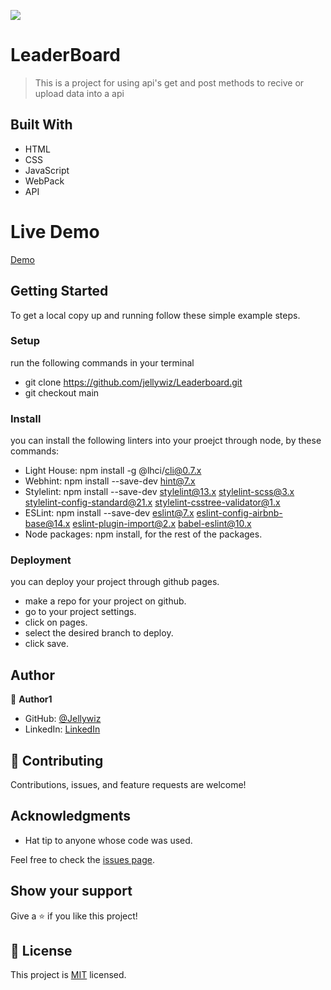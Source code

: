 ![](https://img.shields.io/badge/Microverse-blueviolet)

# LeaderBoard

> This is a project for using api's get and post methods to recive or upload data into a api

## Built With

- HTML
- CSS
- JavaScript
- WebPack
- API

# Live Demo

[Demo](https://jellywiz.github.io/Leaderboard/)

## Getting Started

To get a local copy up and running follow these simple example steps.

### Setup

run the following commands in your terminal

- git clone https://github.com/jellywiz/Leaderboard.git
- git checkout main

### Install

you can install the following linters into your proejct through node, by these commands:

- Light House: npm install -g @lhci/cli@0.7.x
- Webhint: npm install --save-dev hint@7.x
- Stylelint: npm install --save-dev stylelint@13.x stylelint-scss@3.x stylelint-config-standard@21.x stylelint-csstree-validator@1.x
- ESLint: npm install --save-dev eslint@7.x eslint-config-airbnb-base@14.x eslint-plugin-import@2.x babel-eslint@10.x
- Node packages: npm install, for the rest of the packages.

### Deployment

you can deploy your project through github pages.

- make a repo for your project on github.
- go to your project settings.
- click on pages.
- select the desired branch to deploy.
- click save.

## Author

👤 **Author1**

- GitHub: [@Jellywiz](https://github.com/jellywiz/)
- LinkedIn: [LinkedIn](https://www.linkedin.com/in/muzaffer-dler-473484205/)

## 🤝 Contributing

Contributions, issues, and feature requests are welcome!

## Acknowledgments

- Hat tip to anyone whose code was used.

Feel free to check the [issues page](../../issues/).

## Show your support

Give a ⭐️ if you like this project!

## 📝 License

This project is [MIT](./LICENSE) licensed.
